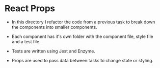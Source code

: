 # React Props

- In this directory I refactor the code from a previous task to break down the components into smaller components.

- Each component has it's own folder with the component file, style file and a test file.

- Tests are written using Jest and Enzyme.

- Props are used to pass data between tasks to change state or styling.
